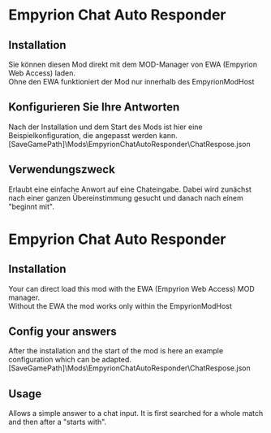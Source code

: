 # Empyrion Chat Auto Responder

## Installation
Sie können diesen Mod direkt mit dem MOD-Manager von EWA (Empyrion Web Access) laden. <br/>
Ohne den EWA funktioniert der Mod nur innerhalb des EmpyrionModHost

## Konfigurieren Sie Ihre Antworten
Nach der Installation und dem Start des Mods ist hier eine Beispielkonfiguration, die angepasst werden kann.
[SaveGamePath]\\Mods\\EmpyrionChatAutoResponder\\ChatRespose.json

## Verwendungszweck
Erlaubt eine einfache Anwort auf eine Chateingabe. Dabei wird zunächst nach einer ganzen Übereinstimmung gesucht und danach
nach einem "beginnt mit".

# Empyrion Chat Auto Responder

## Installation
Your can direct load this mod with the EWA (Empyrion Web Access) MOD manager.<br/>
Without the EWA the mod works only within the EmpyrionModHost

## Config your answers
After the installation and the start of the mod is here an example configuration which can be adapted.
[SaveGamePath]\\Mods\\EmpyrionChatAutoResponder\\ChatRespose.json

## Usage
Allows a simple answer to a chat input. It is first searched for a whole match and then
after a "starts with".
